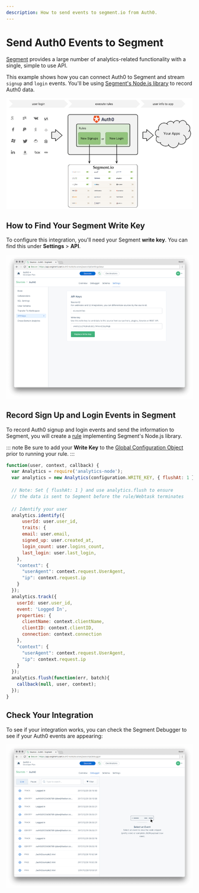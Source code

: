 ```yaml
---
description: How to send events to segment.io from Auth0.
---
```

# Send Auth0 Events to Segment

[Segment](http://segment.io/features) provides a large number of analytics-related functionality with a single, simple to use API.

This example shows how you can connect Auth0 to Segment and stream `signup` and `login` events. You'll be using [Segment's Node.js library](https://github.com/segmentio/analytics-node) to record Auth0 data.

![](/media/articles/monitoring/segment/segment-io-dataflow.png)

## How to Find Your Segment Write Key

To configure this integration, you'll need your Segment **write key**. You can find this under **Settings** > **API**.

![](/media/articles/monitoring/segment/segment-3.png)

## Record Sign Up and Login Events in Segment

To record Auth0 signup and login events and send the information to Segment, you will create a [rule](/rules) implementing Segment's Node.js library.

::: note
Be sure to add your **Write Key** to the [Global Configuration Object](/rules/current#using-the-configuration-object) prior to running your rule.
:::

```js
function(user, context, callback) {
  var Analytics = require('analytics-node');
  var analytics = new Analytics(configuration.WRITE_KEY, { flushAt: 1 });

  // Note: Set { flushAt: 1 } and use analytics.flush to ensure
  // the data is sent to Segment before the rule/Webtask terminates

  // Identify your user
  analytics.identify({
      userId: user.user_id,
      traits: {
      email: user.email,
      signed_up: user.created_at,
      login_count: user.logins_count,
      last_login: user.last_login,
    },
    "context": {
      "userAgent": context.request.UserAgent,
      "ip": context.request.ip
    }
  });
  analytics.track({
    userId: user.user_id,
    event: 'Logged In',
    properties: {
      clientName: context.clientName,
      clientID: context.clientID,
      connection: context.connection
    },
    "context": {
      "userAgent": context.request.UserAgent,
      "ip": context.request.ip
    }
  });
  analytics.flush(function(err, batch){
    callback(null, user, context);
  });
}
```

## Check Your Integration

To see if your integration works, you can check the Segment Debugger to see if your Auth0 events are appearing:

![](/media/articles/monitoring/segment/segment-14.png)